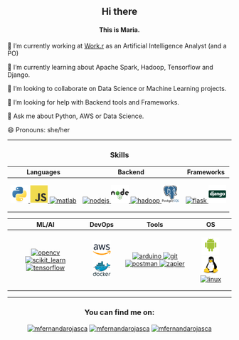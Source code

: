 <h2 align="center">Hi there</h2>

<h4 align="center">This is Maria.</h4>

🔭 I’m currently working at [Work.r](https://www.workr.com.co/) as an Artificial Intelligence Analyst (and a PO)

🌱 I’m currently learning about Apache Spark, Hadoop, Tensorflow and Django. 

👯 I’m looking to collaborate on Data Science or Machine Learning projects. 

🤔 I’m looking for help with Backend tools and Frameworks. 

💬 Ask me about Python, AWS or Data Science. 

😄 Pronouns: she/her

---

<h3 align="center">Skills</h3>
 
<div align="center">
  
| Languages | Backend | Frameworks |
| :----: | :----: | :----: |
| <p align="center">  <a href="https://www.python.org" target="_blank"> <img src="https://raw.githubusercontent.com/devicons/devicon/master/icons/python/python-original.svg" alt="python" width="40" height="40"/> </a> <a href="https://developer.mozilla.org/en-US/docs/Web/JavaScript" target="_blank"> <img src="https://raw.githubusercontent.com/devicons/devicon/master/icons/javascript/javascript-original.svg" alt="javascript" width="40" height="40"/> </a> <a href="https://www.mathworks.com/" target="_blank"> <img src="https://raw.githubusercontent.com/simple-icons/simple-icons/master/icons/mathworks.svg" alt="matlab" width="40" height="40"/> </a> </p> | <p align="center">  <a href="https://jupyter.org/" target="_blank"> <img src="https://simpleicons.org/icons/jupyter.svg" alt="nodejs" width="40" height="40"/> </a> <a href="https://nodejs.org" target="_blank"> <img src="https://raw.githubusercontent.com/devicons/devicon/master/icons/nodejs/nodejs-original-wordmark.svg" alt="nodejs" width="40" height="40"/> </a> <a href="https://hadoop.apache.org/" target="_blank"> <img src="https://www.vectorlogo.zone/logos/apache_hadoop/apache_hadoop-icon.svg" alt="hadoop" width="40" height="40"/> </a> <a href="https://www.postgresql.org" target="_blank"> <img src="https://raw.githubusercontent.com/devicons/devicon/master/icons/postgresql/postgresql-original-wordmark.svg" alt="postgresql" width="40" height="40"/> </a> </p> | <p align="center">  <a href="https://flask.palletsprojects.com/" target="_blank"> <img src="https://www.vectorlogo.zone/logos/pocoo_flask/pocoo_flask-icon.svg" alt="flask" width="40" height="40"/> </a> <a href="https://www.djangoproject.com/" target="_blank"> <img src="https://raw.githubusercontent.com/devicons/devicon/master/icons/django/django-original.svg" alt="django" width="40" height="40"/> </a> </p> |

</div>

<div align="center">

| ML/AI | DevOps | Tools | OS |
| :----: | :----: | :----: | :----: |
| <p align="center"> <a href="https://opencv.org/" target="_blank"> <img src="https://www.vectorlogo.zone/logos/opencv/opencv-icon.svg" alt="opencv" width="40" height="40"/> </a> <a href="https://scikit-learn.org/" target="_blank"> <img src="https://upload.wikimedia.org/wikipedia/commons/0/05/Scikit_learn_logo_small.svg" alt="scikit_learn" width="40" height="40"/> </a> <a href="https://www.tensorflow.org" target="_blank"> <img src="https://www.vectorlogo.zone/logos/tensorflow/tensorflow-icon.svg" alt="tensorflow" width="40" height="40"/> </a> </p> | <p align="center"> <a href="https://aws.amazon.com" target="_blank"> <img src="https://raw.githubusercontent.com/devicons/devicon/master/icons/amazonwebservices/amazonwebservices-original-wordmark.svg" alt="aws" width="40" height="40"/> </a> <a href="https://www.docker.com/" target="_blank"> <img src="https://raw.githubusercontent.com/devicons/devicon/master/icons/docker/docker-original-wordmark.svg" alt="docker" width="40" height="40"/> </a> </p> | <p align="center"> <a href="https://www.arduino.cc/" target="_blank"> <img src="https://cdn.worldvectorlogo.com/logos/arduino-1.svg" alt="arduino" width="40" height="40"/> </a> <a href="https://git-scm.com/" target="_blank"> <img src="https://www.vectorlogo.zone/logos/git-scm/git-scm-icon.svg" alt="git" width="40" height="40"/> </a> <a href="https://postman.com" target="_blank"> <img src="https://www.vectorlogo.zone/logos/getpostman/getpostman-icon.svg" alt="postman" width="40" height="40"/> </a> <a href="https://zapier.com" target="_blank"> <img src="https://www.vectorlogo.zone/logos/zapier/zapier-icon.svg" alt="zapier" width="40" height="40"/> </a> </p> | <p align="center"> <a href="https://developer.android.com" target="_blank"> <img src="https://raw.githubusercontent.com/devicons/devicon/master/icons/android/android-original-wordmark.svg" alt="android" width="40" height="40"/> </a> <a href="https://www.linux.org/" target="_blank"> <img src="https://raw.githubusercontent.com/devicons/devicon/master/icons/linux/linux-original.svg" alt="linux" width="40" height="40"/> </a> <a href="https://www.microsoft.com/es-co/windows" target="_blank"> <img src="https://simpleicons.org/icons/windows.svg" alt="linux" width="40" height="40"/> </a> </p> |

</div>

---
<h3 align="center">You can find me on:</h3>

<p align="center">
<a href="https://linkedin.com/in/mfernandarojasca" target="blank"><img align="center" src="https://cdn.jsdelivr.net/npm/simple-icons@3.0.1/icons/linkedin.svg" alt="mfernandarojasca" height="30" width="30" /></a>
<a href="https://www.hackerrank.com/mfernandarojasca" target="blank"><img align="center" src="https://cdn.jsdelivr.net/npm/simple-icons@3.0.1/icons/hackerrank.svg" alt="mfernandarojasca" height="30" width="30" /></a>
<a href="https://www.twitch.tv/mfernandarojasca" target="blank"><img align="center" src="https://simpleicons.org/icons/twitch.svg" alt="mfernandarojasca" height="30" width="30" /></a>
</p>

